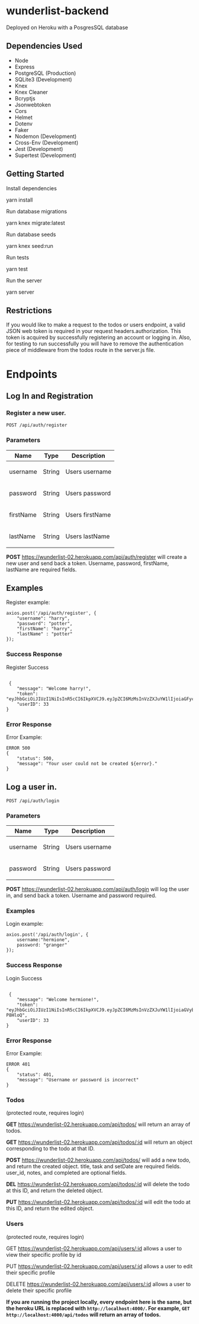 # wunderlist-backend

Deployed on Heroku with a PosgresSQL database 

## Dependencies Used

- Node
- Express
- PostgreSQL (Production)
- SQLite3 (Development)
- Knex
- Knex Cleaner
- Bcryptjs
- Jsonwebtoken
- Cors
- Helmet
- Dotenv
- Faker
- Nodemon (Development)
- Cross-Env (Development)
- Jest (Development)
- Supertest (Development)

## Getting Started
Install dependencies

 yarn install

Run database migrations

 yarn knex migrate:latest

Run database seeds

 yarn knex seed:run

Run tests

 yarn test

Run the server

 yarn server

## Restrictions
If you would like to make a request to the todos or users endpoint, a valid JSON web token is required in your request headers.authorization. This token is acquired by successfully registering an account or logging in. Also, for testing to run successfully you will have to remove the authentication piece of middleware from the todos route in the server.js file.

# Endpoints

## Log In and Registration

### Register a new user.

    POST /api/auth/register
    
### Parameters

| Name       | Type   | Description                                              |
| ---------- | ------ | -------------------------------------------------------- |
| username   | String | <p>Users username</p>                                       |
| password   | String | <p>Users password</p>                                    |
| firstName  | String | <p>Users firstName </p>                                    |
| lastName   | String | <p>Users lastName </p>

**POST** https://wunderlist-02.herokuapp.com/api/auth/register will create a new user and send back a token. Username, password, firstName, lastName are required fields.

## Examples

Register example:

```
axios.post('/api/auth/register', {
    "username": "harry",
	"password": "potter",
	"firstName": "harry",
 	"lastName" : "potter"
});
```

### Success Response

Register Success

```

 {
    "message": "Welcome harry!",
    "token": "eyJhbGciOiJIUzI1NiIsInR5cCI6IkpXVCJ9.eyJpZCI6MzMsInVzZXJuYW1lIjoiaGFycnkiLCJpYXQiOjE1NjE1NzIzMTksImV4cCI6MTU2MjE3NzExOX0.VCaGen64x_WEkVueJof8XKZxOImjxK09tNN6tiYSZZw",
    "userID": 33
}
```

### Error Response

Error Example:

```
ERROR 500
{
    "status": 500,
    "message": "Your user could not be created ${error}."
}
```

## Log a user in.

    POST /api/auth/login

### Parameters

| Name     | Type   | Description                |
| -------- | ------ | -------------------------- |
| username | String | <p>Users username</p> |
| password | String | <p>Users password</p>      |


**POST** https://wunderlist-02.herokuapp.com/api/auth/login will log the user in, and send back a token. Username and password required.

### Examples

Login example:

```
axios.post('/api/auth/login', {
    username:"hermione",
    password: "granger"
});
```

### Success Response

Login Success

```

 {
    "message": "Welcome hermione!",
    "token": "eyJhbGciOiJIUzI1NiIsInR5cCI6IkpXVCJ9.eyJpZCI6MzMsInVzZXJuYW1lIjoiaGVybWlvbmUiLCJpYXQiOjE1NjE0MTU2OTQsImV4cCI6MTU2MjAyMDQ5NH0.rwTCYJ97VA7IvxT0D2uwY3yHljUr0EPNlKQv-P8HloQ",
    "userID": 33
}
```

### Error Response

Error Example:

```
ERROR 401
{
    "status": 401,
    "message": "Username or password is incorrect"
}
```


### Todos
(protected route, requires login)

**GET** https://wunderlist-02.herokuapp.com/api/todos/ will return an array of todos.

**GET** https://wunderlist-02.herokuapp.com/api/todos/:id will return an object corresponding to the todo at that ID.

**POST** https://wunderlist-02.herokuapp.com/api/todos/ will add a new todo, and return the created object. title, task and setDate are required fields. user_id, notes, and completed are optional fields.

**DEL** https://wunderlist-02.herokuapp.com/api/todos/:id will delete the todo at this ID, and return the deleted object.

**PUT** https://wunderlist-02.herokuapp.com/api/todos/:id will edit the todo at this ID, and return the edited object.


### Users
(protected route, requires login)

GET  https://wunderlist-02.herokuapp.com/api/users/:id allows a user to view their specific profile by id

PUT  https://wunderlist-02.herokuapp.com/api/users/:id allows a user to edit their specific profile

DELETE https://wunderlist-02.herokuapp.com/api/users/:id allows a user to delete their specific profile


**If you are running the project locally, every endpoint here is the same, but the heroku URL is replaced with `http://localhost:4000/`. For example, `GET` `http://localhost:4000/api/todos` will return an array of todos.**

